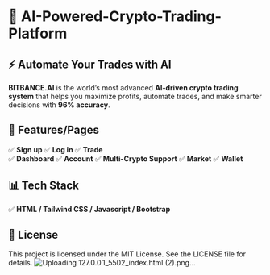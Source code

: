 # 🚀 AI-Powered-Crypto-Trading-Platform
## ⚡ Automate Your Trades with AI

**BITBANCE.AI** is the world’s most advanced **AI-driven crypto trading system** that helps you maximize profits, automate trades, and make smarter decisions with **96% accuracy**. 

## 🎯 **Features/Pages**
✅ **Sign up** 
✅ **Log in** 
✅ **Trade**  
✅ **Dashboard** 
✅ **Account** 
✅ **Multi-Crypto Support**
✅ **Market**
✅ **Wallet**

## 📊 Tech Stack
✅ **HTML / Tailwind CSS / Javascript / Bootstrap**

## 📝 License

This project is licensed under the MIT License. See the LICENSE file for details.
![Uploading 127.0.0.1_5502_index.html (2).png…]()


